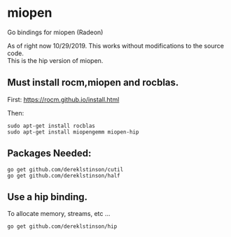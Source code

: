 # miopen
Go bindings for miopen (Radeon)

As of right now 10/29/2019. This works without modifications to the source code.  
This is the hip version of miopen.  

## Must install rocm,miopen and rocblas.  

First:
https://rocm.github.io/install.html

Then:
```
sudo apt-get install rocblas
sudo apt-get install miopengemm miopen-hip
```

## Packages Needed:
```
go get github.com/dereklstinson/cutil
go get github.com/dereklstinson/half
```

## Use a hip binding.

To allocate memory, streams, etc ...

```
go get github.com/dereklstinson/hip

```